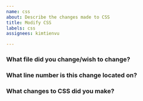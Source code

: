 ```yaml
---
name: css
about: Describe the changes made to CSS
title: Modify CSS
labels: css
assignees: kimtienvu

---
```


### What file did you change/wish to change?

### What line number is this change located on?

### What changes to CSS did you make?
